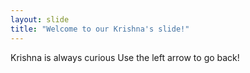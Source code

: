 ```yaml
---
layout: slide
title: "Welcome to our Krishna's slide!"
---
```

Krishna is always curious
Use the left arrow to go back!

